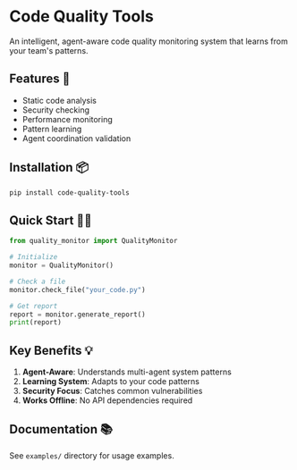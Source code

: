 # Code Quality Tools

An intelligent, agent-aware code quality monitoring system that learns from your team's patterns.

## Features 🚀

- Static code analysis
- Security checking
- Performance monitoring
- Pattern learning
- Agent coordination validation

## Installation 📦

```bash
pip install code-quality-tools
```

## Quick Start 🏃‍♂️

```python
from quality_monitor import QualityMonitor

# Initialize
monitor = QualityMonitor()

# Check a file
monitor.check_file("your_code.py")

# Get report
report = monitor.generate_report()
print(report)
```

## Key Benefits 💡

1. **Agent-Aware**: Understands multi-agent system patterns
2. **Learning System**: Adapts to your code patterns
3. **Security Focus**: Catches common vulnerabilities
4. **Works Offline**: No API dependencies required

## Documentation 📚

See `examples/` directory for usage examples. 